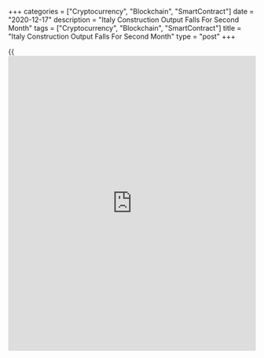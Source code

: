 +++
categories = ["Cryptocurrency", "Blockchain", "SmartContract"]
date = "2020-12-17"
description = "Italy Construction Output Falls For Second Month"
tags = ["Cryptocurrency", "Blockchain", "SmartContract"]
title = "Italy Construction Output Falls For Second Month"
type = "post"
+++

{{<iframe id="large-banner" src="https://www.bounty.group/#slide=20.0" width="100%" height="600" scrolling="no" style="border: 0px solid rgb(216, 221, 230); border-radius: 3px;">}}

Italy's construction output declined for the second straight month in
October, albeit at a softer pace, data from the statistical office ISTAT
showed on Thursday.

The construction output fell a seasonally adjusted 1.8 percent month-on-
month in October, after an 8.4 percent drop in September.

On a yearly basis, the construction output rose a working day adjusted
1.6 percent in October, after a 4.7 percent growth in the prior month.

On an unadjusted basis, the construction output decreased 1.7 percent
annually in October, after an 8.3 percent gain in the prior month.

In the January to October period, the construction output dropped by
10.5 percent on both [calendar](https://www.fintechee.com/web-trader/)-adjusted and unadjusted basis.

For comments and feedback [contact](https://www.playgroundfx.com/contact/): editorial@rtt[news](https://www.letsplayfx.com/blog/forex-news-website/).com

[Economic News][1]

 **What parts of the world are seeing the best (and worst) economic
performances lately? Click[here][2] to check out our [Econ Scorecard][2]
and find out! See up-to-the-moment [ranking](https://www.playgroundfx.com/blog/crypto-exchange-ranking/)s for the best and worst
performers in [GDP][3], [unemployment rate][4], [inflation][2] and much
more.**

   1. www.rtt[news](https://www.letsplayfx.com/blog/forex-news-website/).com/Content/EconomicNews.aspx
   2. www.rtt[news](https://www.letsplayfx.com/blog/forex-news-website/).com/economic-scorecard/world-rank/CPI/highest-performance.aspx
   3. www.rtt[news](https://www.letsplayfx.com/blog/forex-news-website/).com/economic-scorecard/world-rank/GDP/highest-performance.aspx
   4. www.rtt[news](https://www.letsplayfx.com/blog/forex-news-website/).com/economic-scorecard/world-rank/unemployment-rate/lowest-performance.aspx